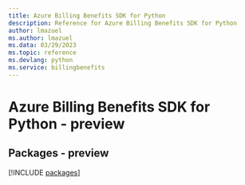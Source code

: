 ```yaml
---
title: Azure Billing Benefits SDK for Python
description: Reference for Azure Billing Benefits SDK for Python
author: lmazuel
ms.author: lmazuel
ms.data: 03/29/2023
ms.topic: reference
ms.devlang: python
ms.service: billingbenefits
---
```

# Azure Billing Benefits SDK for Python - preview
## Packages - preview
[!INCLUDE [packages](billing-benefits-index.md)]